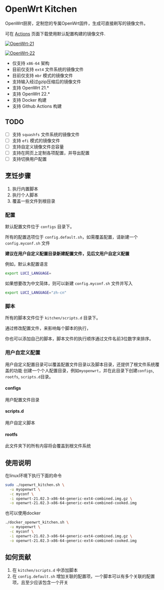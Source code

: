 # OpenWrt Kitchen

OpenWrt厨房，定制您的专属OpenWrt固件，生成可直接刷写的镜像文件。

可在 [Actions](https://github.com/xiaozhuai/openwrt_kitchen/actions) 页面下载使用默认配置构建的镜像文件.

[![OpenWrt-21](https://github.com/xiaozhuai/openwrt_kitchen/actions/workflows/OpenWrt-21.yml/badge.svg)](https://github.com/xiaozhuai/openwrt_kitchen/actions/workflows/OpenWrt-21.yml)

[![OpenWrt-22](https://github.com/xiaozhuai/openwrt_kitchen/actions/workflows/OpenWrt-22.yml/badge.svg)](https://github.com/xiaozhuai/openwrt_kitchen/actions/workflows/OpenWrt-22.yml)

* 仅支持 `x86-64` 架构
* 目前仅支持 `ext4` 文件系统的镜像文件
* 目前仅支持 `mbr` 模式的镜像文件
* 支持输入经过gzip压缩后的镜像文件
* 支持 OpenWrt 21.*
* 支持 OpenWrt 22.*
* 支持 Docker 构建
* 支持 Github Actions 构建

## TODO
* [ ] 支持 `squashfs` 文件系统的镜像文件
* [ ] 支持 `efi` 模式的镜像文件
* [ ] 支持自定义镜像文件总容量
* [ ] 支持在网页上定制各项配置，并导出配置
* [ ] 支持切换用户配置

## 烹饪步骤

1. 执行内置脚本
2. 执行个人脚本
3. 覆盖一些文件到根目录

### 配置

默认配置文件位于 `configs` 目录下。

所有的配置选项位于 `config.default.sh`，如需覆盖配置，请新建一个 `config.myconf.sh` 文件

**建议在用户自定义配置目录新建配置文件，见后文用户自定义配置**

例如，默认未配置语言
```sh
export LUCI_LANGUAGE=
```

如果想要改为中文简体，则可以新建 `config.myconf.sh` 文件并写入
```sh
export LUCI_LANGUAGE="zh-cn"
```

### 脚本

所有的脚本文件位于 `kitchen/scripts.d` 目录下。

通过修改配置文件，来影响每个脚本的执行，

你也可以添加自己的脚本，脚本文件的执行顺序通过文件名前3位数字来排序。

### 用户自定义配置

用户自定义配置目录可以覆盖配置文件目录以及脚本目录，还提供了根文件系统覆盖的功能
创建一个个人配置目录，例如`myopenwrt`，并在此目录下创建`configs`, `rootfs`, `scripts.d`目录。

#### configs
用户配置文件目录

#### scripts.d
用户自定义脚本

#### rootfs
此文件夹下的所有内容将会覆盖到根文件系统

## 使用说明

在linux环境下执行下面的命令
```sh
sudo ./openwrt_kitchen.sh \
  -u myopenwrt \
  -c myconf \
  -i openwrt-21.02.3-x86-64-generic-ext4-combined.img.gz \
  -o openwrt-21.02.3-x86-64-generic-ext4-combined-cooked.img
```

也可以使用docker
```sh
./docker_openwrt_kitchen.sh \
  -u myopenwrt \
  -c myconf \
  -i openwrt-21.02.3-x86-64-generic-ext4-combined.img.gz \
  -o openwrt-21.02.3-x86-64-generic-ext4-combined-cooked.img
```

## 如何贡献

1. 在 `kitchen/scripts.d` 中添加脚本
2. 在 `config.default.sh` 增加关联的配置项，一个脚本可以有多个关联的配置项，且至少应该包含一个开关
